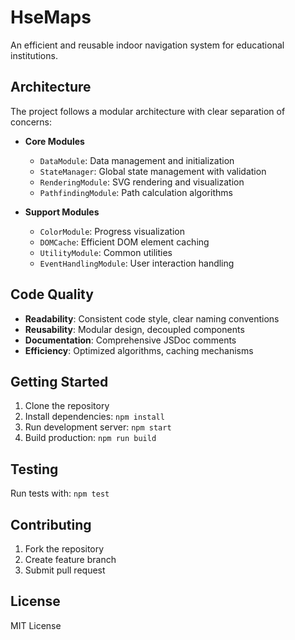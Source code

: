# HseMaps

An efficient and reusable indoor navigation system for educational institutions.

## Architecture

The project follows a modular architecture with clear separation of concerns:

- **Core Modules**
  - `DataModule`: Data management and initialization
  - `StateManager`: Global state management with validation
  - `RenderingModule`: SVG rendering and visualization
  - `PathfindingModule`: Path calculation algorithms

- **Support Modules**
  - `ColorModule`: Progress visualization
  - `DOMCache`: Efficient DOM element caching
  - `UtilityModule`: Common utilities
  - `EventHandlingModule`: User interaction handling

## Code Quality

- **Readability**: Consistent code style, clear naming conventions
- **Reusability**: Modular design, decoupled components
- **Documentation**: Comprehensive JSDoc comments
- **Efficiency**: Optimized algorithms, caching mechanisms

## Getting Started

1. Clone the repository
2. Install dependencies: `npm install`
3. Run development server: `npm start`
4. Build production: `npm run build`

## Testing

Run tests with: `npm test`

## Contributing

1. Fork the repository
2. Create feature branch
3. Submit pull request

## License

MIT License